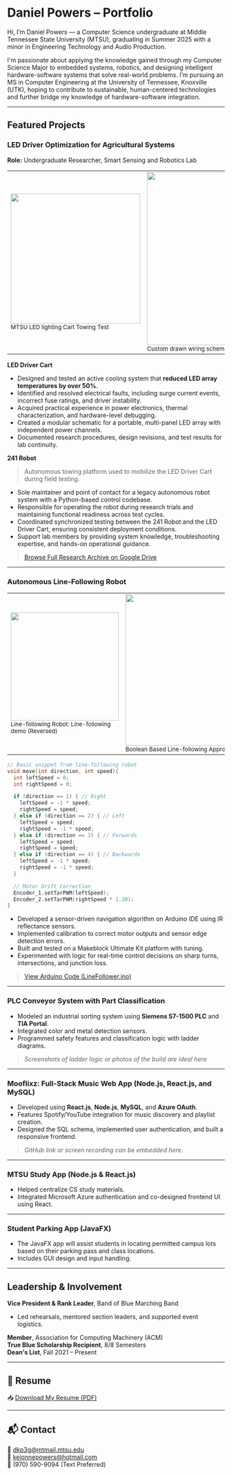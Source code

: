 # Daniel Powers – Portfolio

Hi, I’m Daniel Powers — a Computer Science undergraduate at Middle Tennessee State University (MTSU), graduating in Summer 2025 with a minor in Engineering Technology and Audio Production.

I'm passionate about applying the knowledge gained through my Computer Science Major to embedded systems, robotics, and designing intelligent hardware-software systems that solve real-world problems. I’m pursuing an MS in Computer Engineering at the University of Tennessee, Knoxville (UTK), hoping to contribute to sustainable, human-centered technologies and further bridge my knowledge of hardware-software integration.

---

## Featured Projects

### LED Driver Optimization for Agricultural Systems  
**Role:** Undergraduate Researcher, Smart Sensing and Robotics Lab  

<table>
  <tr>
    <td align="left">
      <img src="https://drive.google.com/uc?export=view&id=1o5zPUO9yLZ1aoUgBqBw1UqlsNnoC6b7N" width="300"/><br/>
      <sub>MTSU LED lighting Cart Towing Test</sub>
    </td>
    <td align="left">
      <img src="https://drive.google.com/uc?export=view&id=1LnHfMln0io7sbPcEEn78E4MWbMlL5nxO" width="400"/><br/>
      <sub>Custom drawn wiring schematic for LED panel</sub>
    </td>
    <td align="left">
      <img src="https://drive.google.com/uc?export=view&id=1jLtY4lpJvehEIwqqLKWrmPeQKWra7jTE" width="380"/><br/>
      <sub>Illuminated MTSU lighting system during night testing</sub>
    </td>
  </tr>
</table>


**LED Driver Cart**
- Designed and tested an active cooling system that **reduced LED array temperatures by over 50%**.
- Identified and resolved electrical faults, including surge current events, incorrect fuse ratings, and driver instability.
- Acquired practical experience in power electronics, thermal characterization, and hardware-level debugging.
- Created a modular schematic for a portable, multi-panel LED array with independent power channels.
- Documented research procedures, design revisions, and test results for lab continuity.

**241 Robot**
> Autonomous towing platform used to mobilize the LED Driver Cart during field testing.
- Sole maintainer and point of contact for a legacy autonomous robot system with a Python-based control codebase.
- Responsible for operating the robot during research trials and maintaining functional readiness across test cycles.
- Coordinated synchronized testing between the 241 Robot and the LED Driver Cart, ensuring consistent deployment conditions.
- Support lab members by providing system knowledge, troubleshooting expertise, and hands-on operational guidance.

> [Browse Full Research Archive on Google Drive](https://drive.google.com/drive/folders/1V1oGmuduu4vE4Lxfo83EEtWq45R1BIOt?usp=sharing)

---

### Autonomous Line-Following Robot

<table>
  <tr>
    <td align="left">
      <img src="RoboticsMedia/LineFollowingTest.gif" width="250"/><br/>
      <sub>Line-following Robot: Line-following demo (Reversed)</sub>
    </td>
    <td align="left">
      <img src="https://drive.google.com/uc?export=view&id=1gVb6Ot8ZYndT0JbEB1qBR6jgGMwUvegA" width="350"/><br/>
      <sub>Boolean Based Line-following Approach</sub>
    </td>
    <td>
      <img src="RoboticsMedia/ClimbingTest.gif" width="250"/><br/>
      <sub>Line-Following Robot: Climbing Test</sub>  
    </td>
    </tr>
</table>

```cpp
// Basic snippet from line-following robot
void move(int direction, int speed){
  int leftSpeed = 0;
  int rightSpeed = 0;

  if (direction == 1) { // Right
    leftSpeed = -1 * speed;
    rightSpeed = speed;
  } else if (direction == 2) { // Left
    leftSpeed = speed;
    rightSpeed = -1 * speed;
  } else if (direction == 3) { // Forwards
    leftSpeed = speed;
    rightSpeed = speed;
  } else if (direction == 4) { // Backwards
    leftSpeed = -1 * speed;
    rightSpeed = -1 * speed;
  }

  // Motor Drift Correction
  Encoder_1.setTarPWM(leftSpeed);
  Encoder_2.setTarPWM(rightSpeed * 1.20);
}
```

- Developed a sensor-driven navigation algorithm on Arduino IDE using IR reflectance sensors.
- Implemented calibration to correct motor outputs and sensor edge detection errors.
- Built and tested on a Makeblock Ultimate Kit platform with tuning.
- Experimented with logic for real-time control decisions on sharp turns, intersections, and junction loss.

> [View Arduino Code (LineFollower.ino)](RoboticsMedia/ArduinoCode/LineFollower.ino)

---

### PLC Conveyor System with Part Classification 
- Modeled an industrial sorting system using **Siemens S7-1500 PLC** and **TIA Portal**.
- Integrated color and metal detection sensors.
- Programmed safety features and classification logic with ladder diagrams.

> _*Screenshots of ladder logic or photos of the build are ideal here*_

---

### Mooflixz: Full-Stack Music Web App (Node.js, React.js, and MySQL)
- Developed using **React.js**, **Node.js**, **MySQL**, and **Azure OAuth**.
- Features Spotify/YouTube integration for music discovery and playlist creation.
- Designed the SQL schema, implemented user authentication, and built a responsive frontend.

> _GitHub link or screen recording can be embedded here._

---

### MTSU Study App (Node.js & React.js)
- Helped centralize CS study materials.
- Integrated Microsoft Azure authentication and co-designed frontend UI using React.

---

### Student Parking App (JavaFX)
- The JavaFX app will assist students in locating permitted campus lots based on their parking pass and class locations.
- Includes GUI design and input handling.

---

## Leadership & Involvement
**Vice President & Rank Leader**, Band of Blue Marching Band<br>
- Led rehearsals, mentored section leaders, and supported event logistics.

**Member**, Association for Computing Machinery (ACM)<br>
**True Blue Scholarship Recipient**, 8/8 Semesters<br>
**Dean's List**, Fall 2021 – Present

---

## 📄 Resume

📥 [Download My Resume (PDF)](link-to-your-resume)


---
## 📬 Contact

📧 dkp3g@mtmail.mtsu.edu  
📧 keionnepowers@hotmail.com  
📱 (970) 590-9094 (Text Preferred)



